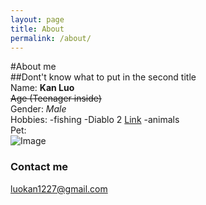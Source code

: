 ```yaml
---
layout: page
title: About
permalink: /about/
---
```

#About me  
##Dont't know what to put in the second title  
Name: **Kan Luo**  
~~Age (Teenager inside)~~  
Gender: *Male*  
Hobbies:
-fishing  -Diablo 2 [Link](https://www.blizzard.com/en-us/games/d2/)  -animals  
Pet:  
![Image](https://upload.wikimedia.org/wikipedia/commons/thumb/3/34/Florida_Box_Turtle_Digon3.jpg/220px-Florida_Box_Turtle_Digon3.jpg)

### Contact me

[luokan1227@gmail.com](mailto:email@domain.com)
